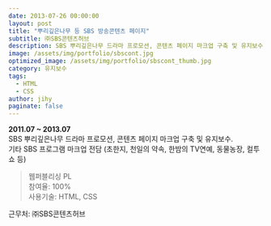 ```yaml
---
date: 2013-07-26 00:00:00
layout: post
title: "뿌리깊은나무 등 SBS 방송콘텐츠 페이지"
subtitle: ㈜SBS콘텐츠허브
description: SBS 뿌리깊은나무 드라마 프로모션, 콘텐츠 페이지 마크업 구축 및 유지보수. 기타 SBS 프로그램 마크업 전담 (초한지, 천일의 약속, 한밤의 TV연예, 동물농장, 컬투쇼 등)
image: /assets/img/portfolio/sbscont.jpg
optimized_image: /assets/img/portfolio/sbscont_thumb.jpg
category: 유지보수
tags:
  - HTML
  - CSS
author: jihy
paginate: false
---
```


**2011.07 ~ 2013.07** <br>
SBS 뿌리깊은나무 드라마 프로모션, 콘텐츠 페이지 마크업 구축 및 유지보수. <br>
기타 SBS 프로그램 마크업 전담 (초한지, 천일의 약속, 한밤의 TV연예, 동물농장, 컬투쇼 등)

> 웹퍼블리싱 PL <br>
참여율: 100% <br>
사용기술: HTML, CSS

근무처: ㈜SBS콘텐츠허브